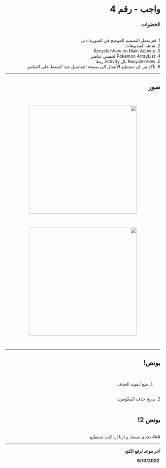 <div dir = "rtl">

# واجب - رقم 4
### الخطوات 

<br>
1. قم بعمل التصميم الموضح في الصورة ادنى 
<br>
2. شاهد الفيديوهات
<br>
3. RecyclerView on Main Activity 
<br>
4. Pokemon ArrayList لخمس عناصر
<br>
5. RecyclerView بال Activity ربط
<br>
6. تأكد من ان تستطيع الأنتقال الى صفحة التفاصيل عند الضغط على العناصر
<br>
<hr>

## صور
<br>
<p align="center">
<img src = "https://github.com/kuwaitcodes/android-hw-4/blob/master/List.png" width = "350px" margin="auto"/>
</p>
<br>
<p align="center">
<img src = "https://github.com/kuwaitcodes/android-hw-4/blob/master/List2.png" width = "350px" margin="auto"/>
</p>

<br>
<hr>

## بونص!

<br>

1. ضع أيقونة الحذف
<br>
2. برمج حذف البيكومون
<br>
<br>

## بونص 2!
<br>
### تحدى نفسك و ارنا إن كنت تستطيع

<hr>
<b>آخر موعد لرفع الكود

&#x202b; 6/10/2020



</div>
